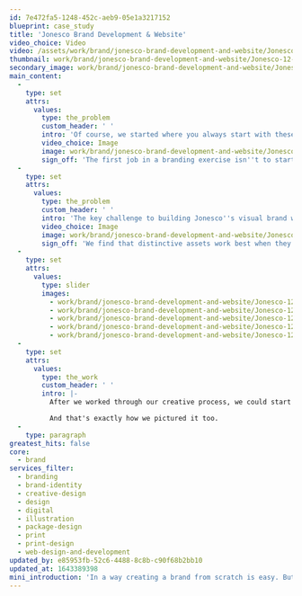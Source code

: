 ```yaml
---
id: 7e472fa5-1248-452c-aeb9-05e1a3217152
blueprint: case_study
title: 'Jonesco Brand Development & Website'
video_choice: Video
video: /assets/work/brand/jonesco-brand-development-and-website/Jonesco-12-Brand-Hero.mp4
thumbnail: work/brand/jonesco-brand-development-and-website/Jonesco-12-Brand-thumbnail.jpg
secondary_image: work/brand/jonesco-brand-development-and-website/Jonesco-12-Brand-Secondary-896x597.mp4
main_content:
  -
    type: set
    attrs:
      values:
        type: the_problem
        custom_header: ' '
        intro: 'Of course, we started where you always start with these things - by talking to customers. We worked alongside Jonseco to get a feel for where their customers felt the brand was doing well, and where it could improve. We also ran collaborative workshops to make sure we understood how the marketing, sales and product teams saw things before talking things over with senior management. Finally, we ran a competitive review to understand the strengths and weaknesses of their competition.'
        video_choice: Image
        image: work/brand/jonesco-brand-development-and-website/Jonesco-12-Brand-Large-927x522-2.jpg
        sign_off: 'The first job in a branding exercise isn''t to start doodling. It''s to find a brand position that the brand can own. So that''s what we did. Over the next few workshops, we presented our analysis along with the big opportunities for the brand. In the end, we actually managed to get their brand position down to one word. That simplicity helped get buy in and understanding for the brand across the whole business. Now all we had to do was bring it to life...'
  -
    type: set
    attrs:
      values:
        type: the_problem
        custom_header: ' '
        intro: 'The key challenge to building Jonesco''s visual brand was to give them a palette of assets to work with across different media. That process started with a factory tour, and a look in the archives. We looked at Jonesco''s products and how they make them along with historical imagery to find clues and cues that might give us a hook to build the visual brand identity on.'
        video_choice: Image
        image: work/brand/jonesco-brand-development-and-website/Jonesco-12-Brand-Large-927x522.jpg
        sign_off: 'We find that distinctive assets work best when they carry a nod to something tangible about the business. That''s why our fluid visuals are a reference to the colourful products that Jonesco make. And the uncomplicated, down to earth tone of voice is a true reflection of how their people talk.'
  -
    type: set
    attrs:
      values:
        type: slider
        images:
          - work/brand/jonesco-brand-development-and-website/Jonesco-12-Brand-Small-Image-740x416-1.jpg
          - work/brand/jonesco-brand-development-and-website/Jonesco-12-Brand-Small-Image-740x416-2.jpg
          - work/brand/jonesco-brand-development-and-website/Jonesco-12-Brand-Small-Image-740x416-3.jpg
          - work/brand/jonesco-brand-development-and-website/Jonesco-12-Brand-Small-Image-740x416-4.jpg
          - work/brand/jonesco-brand-development-and-website/Jonesco-12-Brand-Small-Image-740x416-5.jpg
  -
    type: set
    attrs:
      values:
        type: the_work
        custom_header: ' '
        intro: |-
          After we worked through our creative process, we could start piecing together the brand guides, combining the brand positioning as well as the key visuals. But our guides for Jonesco are much more than just a PDF. The guides are a toolkit of parts that they can use every day to help them make decisions on positioning, messaging, visuals and more. In other words, our brand guides help guide Jonesco in their brand decisions as they take on a highly competitive market.

          And that's exactly how we pictured it too. 
  -
    type: paragraph
greatest_hits: false
core:
  - brand
services_filter:
  - branding
  - brand-identity
  - creative-design
  - design
  - digital
  - illustration
  - package-design
  - print
  - print-design
  - web-design-and-development
updated_by: e85953fb-52c6-4488-8c8b-c90f68b2bb10
updated_at: 1643389398
mini_introduction: 'In a way creating a brand from scratch is easy. But finding the best way for a brand to modernise a rich and successful heritage is much trickier. And that''s the  challenge our friends at Jonesco came to us with. They needed to create a brand foundation that would let them build a more distinctive offer in a world of lookalike products and competitors. But crucially they needed us to do that while maintaining their heritage in a modern way.'
---
```

